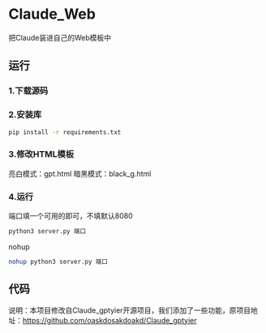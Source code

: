 # Claude_Web
把Claude装进自己的Web模板中
## 运行
### 1.下载源码
### 2.安装库
```bash
pip install -r requirements.txt
```
### 3.修改HTML模板
亮白模式：gpt.html
暗黑模式：black_g.html
### 4.运行
端口填一个可用的即可，不填默认8080
```bash
python3 server.py 端口
```
nohup
```bash
nohup python3 server.py 端口
```
## 代码
说明：本项目修改自Claude_gptyier开源项目，我们添加了一些功能，原项目地址：https://github.com/oaskdosakdoakd/Claude_gptyier
